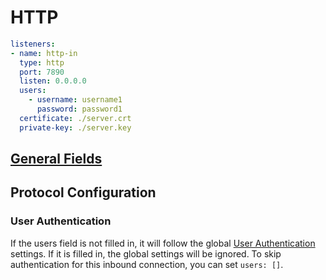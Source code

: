 # HTTP

```{.yaml linenums="1"}
listeners:
- name: http-in
  type: http
  port: 7890
  listen: 0.0.0.0
  users:
    - username: username1
      password: password1
  certificate: ./server.crt
  private-key: ./server.key
```

## [General Fields](./index.md)

## Protocol Configuration

### User Authentication

If the users field is not filled in, it will follow the global [User Authentication](../../general.md/#user-authentication) settings. If it is filled in, the global settings will be ignored. To skip authentication for this inbound connection, you can set `users: []`.
